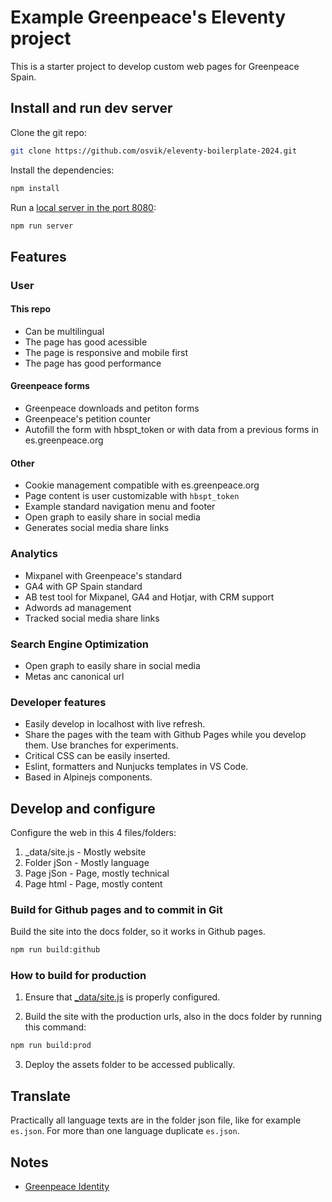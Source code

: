 # Example Greenpeace's Eleventy project

This is a starter project to develop custom web pages for Greenpeace Spain.

## Install and run dev server

Clone the git repo:

```sh
git clone https://github.com/osvik/eleventy-boilerplate-2024.git
```

Install the dependencies:

```sh
npm install
```

Run a [local server in the port 8080](http://localhost:8080):

```sh
npm run server
```

## Features

### User

#### This repo

* Can be multilingual
* The page has good acessible
* The page is responsive and mobile first
* The page has good performance

#### Greenpeace forms

* Greenpeace downloads and petiton forms
* Greenpeace's petition counter
* Autofill the form with hbspt_token or with data from a previous forms in es.greenpeace.org

#### Other

* Cookie management compatible with es.greenpeace.org
* Page content is user customizable with `hbspt_token`
* Example standard navigation menu and footer
* Open graph to easily share in social media
* Generates social media share links

### Analytics

* Mixpanel with Greenpeace's standard
* GA4 with GP Spain standard
* AB test tool for Mixpanel, GA4 and Hotjar, with CRM support
* Adwords ad management
* Tracked social media share links

### Search Engine Optimization

* Open graph to easily share in social media
* Metas anc canonical url

### Developer features

* Easily develop in localhost with live refresh.
* Share the pages with the team with Github Pages while you develop them. Use branches for experiments.
* Critical CSS can be easily inserted.
* Eslint, formatters and Nunjucks templates in VS Code.
* Based in Alpinejs components.

## Develop and configure

Configure the web in this 4 files/folders:

1. _data/site.js - Mostly website
2. Folder jSon - Mostly language 
3. Page jSon - Page, mostly technical
4. Page html - Page, mostly content

### Build for Github pages and to commit in Git

Build the site into the docs folder, so it works in Github pages.

```bash
npm run build:github
```

### How to build for production

1. Ensure that [_data/site.js](_data/site.js) is properly configured.

2. Build the site with the production urls, also in the docs folder by running this command:
```bash
npm run build:prod
```

3. Deploy the assets folder to be accessed publically.

## Translate

Practically all language texts are in the folder json file, like for example `es.json`. For more than one language duplicate `es.json`.

## Notes

* [Greenpeace Identity](https://gpidentity.my.canva.site/)
